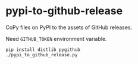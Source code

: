 # pypi-to-github-release

CoPy files on PyPI to the assets of GitHub releases.

Need `GITHUB_TOKEN` environment variable.

```
pip install distlib pygithub
./pypi_to_github_release.py
```
